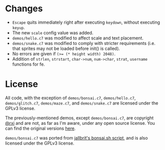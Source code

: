 # Changes

- `Escape` quits immediately right after executing `keydown`, without executing
  `keyup`.
- The new `scale` config value was added.
- `demos/hello.c7` was modified to affect scale and text placement.
- `demos/snake.c7` was modified to comply with stricter requirements (i.e. that
  sprites may not be loaded before init() is called).
- No errors are given if `(>= (* height width) 2048)`.
- Addition of `strlen`, `strstart`, `char->num`, `num->char`, `strat`,
  `username` functions for fe.

# License

All code, with the exception of `demos/bonsai.c7`, `demos/hello.c7`,
`demos/glitch.c7`, `demos/maze.c7`, and `demos/snake.c7` are licensed under the
GPLv3 license.

The previously-mentioned demos, except `demos/bonsai.c7`, are copyright
[@rxi](https://github.com/rxi) and are not, as far as I'm aware, under any open
source license. You can find the original versions
[here](https://rxi.itch.io/cel7).

`demos/bonsai.c7` was ported from [jallbrit's bonsai.sh
script](https://gitlab.com/jallbrit/bonsai.sh), and is also licensed under the
GPLv3 license.
